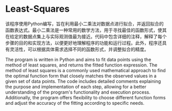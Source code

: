 # Least-Squares
该程序使用Python编写，旨在利用最小二乘法对数据点进行拟合，并返回拟合的函数表达式。最小二乘法是一种常用的数学方法，用于寻找最佳的函数形式，使其在给定的数据点集上与实际观测值最为接近。代码中包含详细的注释，解释了每个步骤的目的和实现方法，以便更好地理解程序的功能和运行过程。此外，程序还具有灵活性，可以根据具体需求选择不同的函数形式，并调整拟合的精度。

The program is written in Python and aims to fit data points using the method of least squares, and returns the fitted function expression. The method of least squares is a commonly used mathematical approach to find the optimal function form that closely matches the observed values in a given set of data points. The code includes detailed comments explaining the purpose and implementation of each step, allowing for a better understanding of the program's functionality and execution process. Additionally, the program offers flexibility to choose different function forms and adjust the accuracy of the fitting according to specific needs.
